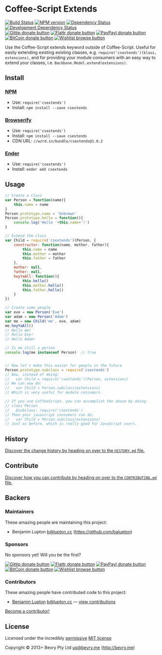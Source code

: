 
<!-- TITLE/ -->

# Coffee-Script Extends

<!-- /TITLE -->


<!-- BADGES/ -->

[![Build Status](http://img.shields.io/travis-ci/bevry/csextends.png?branch=master)](http://travis-ci.org/bevry/csextends "Check this project's build status on TravisCI")
[![NPM version](http://badge.fury.io/js/csextends.png)](https://npmjs.org/package/csextends "View this project on NPM")
[![Dependency Status](https://david-dm.org/bevry/csextends.png?theme=shields.io)](https://david-dm.org/bevry/csextends)
[![Development Dependency Status](https://david-dm.org/bevry/csextends/dev-status.png?theme=shields.io)](https://david-dm.org/bevry/csextends#info=devDependencies)<br/>
[![Gittip donate button](http://img.shields.io/gittip/bevry.png)](https://www.gittip.com/bevry/ "Donate weekly to this project using Gittip")
[![Flattr donate button](http://img.shields.io/flattr/donate.png?color=yellow)](http://flattr.com/thing/344188/balupton-on-Flattr "Donate monthly to this project using Flattr")
[![PayPayl donate button](http://img.shields.io/paypal/donate.png?color=yellow)](https://www.paypal.com/cgi-bin/webscr?cmd=_s-xclick&hosted_button_id=QB8GQPZAH84N6 "Donate once-off to this project using Paypal")
[![BitCoin donate button](http://img.shields.io/bitcoin/donate.png?color=yellow)](https://coinbase.com/checkouts/9ef59f5479eec1d97d63382c9ebcb93a "Donate once-off to this project using BitCoin")
[![Wishlist browse button](http://img.shields.io/wishlist/browse.png?color=yellow)](http://amzn.com/w/2F8TXKSNAFG4V "Buy an item on our wishlist for us")

<!-- /BADGES -->


<!-- DESCRIPTION/ -->

Use the Coffee-Script extends keyword outside of Coffee-Script. Useful for easily extending existing existing classes, e.g. `require('csextends')(klass, extensions)`, and for providing your module consumers with an easy way to extend your classes, i.e. `Backbone.Model.extend(extensions)`.

<!-- /DESCRIPTION -->


<!-- INSTALL/ -->

## Install

### [NPM](http://npmjs.org/)
- Use: `require('csextends')`
- Install: `npm install --save csextends`

### [Browserify](http://browserify.org/)
- Use: `require('csextends')`
- Install: `npm install --save csextends`
- CDN URL: `//wzrd.in/bundle/csextends@1.0.2`

### [Ender](http://ender.jit.su/)
- Use: `require('csextends')`
- Install: `ender add csextends`

<!-- /INSTALL -->


## Usage

``` javascript
// Create a Class
var Person = function(name){
	this.name = name
}
Person.prototype.name = 'Unknown'
Person.prototype.hello = function(){
	console.log('Hello '+this.name+'!')
}

// Extend the class
var Child = require('csextends')(Person, {
	constructor: function(name, mother, father){
		this.name = name
		this.mother = mother
		this.father = father
	},
	mother: null,
	father: null,
	heyYaAll: function(){
		this.hello()
		this.mother.hello()
		this.father.hello()
	}
})

// Create some people
var eve = new Person('Eve')
var adam = new Person('Adam')
var me = new Child('me', eve, adam)
me.heyYaAll()
// Hello me!
// Hello Eve!
// Hello Adam!

// Is me still a person
console.log(me instanceof Person)  // true


// Now let's make this easier for people in the future
Person.prototype.subclass = require('csextends')
// Now, instead of doing:
//   var Child = require('csextends')(Person, extensions)
// We can now do:
//   var Child = Person.subclass(extensions)
// Which is very useful for module consumers.

// If you use CoffeeScript, you can accomplish the above by doing:
// class Person
//   @subclass: require('csextends')
// Then your javascript consumers can do:
//   var Child = Person.subclass(extensions)
// Just as before, which is really good for JavaScript users.
```


<!-- HISTORY/ -->

## History
[Discover the change history by heading on over to the `HISTORY.md` file.](https://github.com/bevry/csextends/blob/master/HISTORY.md#files)

<!-- /HISTORY -->


<!-- CONTRIBUTE/ -->

## Contribute

[Discover how you can contribute by heading on over to the `CONTRIBUTING.md` file.](https://github.com/bevry/csextends/blob/master/CONTRIBUTING.md#files)

<!-- /CONTRIBUTE -->


<!-- BACKERS/ -->

## Backers

### Maintainers

These amazing people are maintaining this project:

- Benjamin Lupton <b@lupton.cc> (https://github.com/balupton)

### Sponsors

No sponsors yet! Will you be the first?

[![Gittip donate button](http://img.shields.io/gittip/bevry.png)](https://www.gittip.com/bevry/ "Donate weekly to this project using Gittip")
[![Flattr donate button](http://img.shields.io/flattr/donate.png?color=yellow)](http://flattr.com/thing/344188/balupton-on-Flattr "Donate monthly to this project using Flattr")
[![PayPayl donate button](http://img.shields.io/paypal/donate.png?color=yellow)](https://www.paypal.com/cgi-bin/webscr?cmd=_s-xclick&hosted_button_id=QB8GQPZAH84N6 "Donate once-off to this project using Paypal")
[![BitCoin donate button](http://img.shields.io/bitcoin/donate.png?color=yellow)](https://coinbase.com/checkouts/9ef59f5479eec1d97d63382c9ebcb93a "Donate once-off to this project using BitCoin")
[![Wishlist browse button](http://img.shields.io/wishlist/browse.png?color=yellow)](http://amzn.com/w/2F8TXKSNAFG4V "Buy an item on our wishlist for us")

### Contributors

These amazing people have contributed code to this project:

- [Benjamin Lupton](https://github.com/balupton) <b@lupton.cc> — [view contributions](https://github.com/bevry/csextends/commits?author=balupton)

[Become a contributor!](https://github.com/bevry/csextends/blob/master/CONTRIBUTING.md#files)

<!-- /BACKERS -->


<!-- LICENSE/ -->

## License

Licensed under the incredibly [permissive](http://en.wikipedia.org/wiki/Permissive_free_software_licence) [MIT license](http://creativecommons.org/licenses/MIT/)

Copyright &copy; 2013+ Bevry Pty Ltd <us@bevry.me> (http://bevry.me)

<!-- /LICENSE -->


